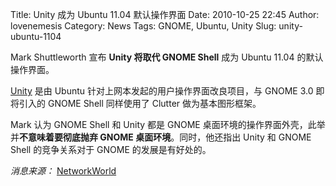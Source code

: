 Title: Unity 成为 Ubuntu 11.04 默认操作界面
Date: 2010-10-25 22:45
Author: lovenemesis
Category: News
Tags: GNOME, Ubuntu, Unity
Slug: unity-ubuntu-1104

Mark Shuttleworth 宣布 **Unity 将取代 GNOME Shell** 成为 Ubuntu 11.04
的默认操作界面。

[Unity](http://linuxtoy.org/archives/unity.html) 是由 Ubuntu
针对上网本发起的用户操作界面改良项目，与 GNOME 3.0 即将引入的 GNOME
Shell 同样使用了 Clutter 做为基本图形框架。

Mark 认为 GNOME Shell 和 Unity 都是 GNOME
桌面环境的操作界面外壳，此举并**不意味着要彻底抛弃 GNOME
桌面环境**。同时，他还指出 Unity 和 GNOME Shell 的竞争关系对于 GNOME
的发展是有好处的。

*消息来源：*
[NetworkWorld](http://www.networkworld.com/community/blog/ubuntu-moves-away-gnome)

